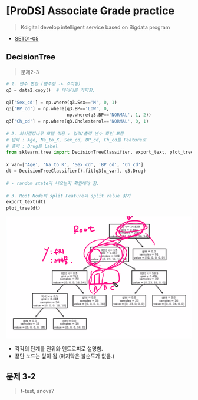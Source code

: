 # [ProDS] Associate Grade practice

>  Kdigital develop intelligent service based on Bigdata program

* [SET01-05](./Set01_Set05.py)

## DecisionTree

> 문제2-3

```python
# 1. 변수 변환 (범주형 -> 수치형)
q3 = data2.copy()  # 데이터를 카피함.

q3['Sex_cd'] = np.where(q3.Sex=='M', 0, 1)
q3['BP_cd'] = np.where(q3.BP=='LOW', 0,
                       np.where(q3.BP=='NORMAL', 1, 2))
q3['Ch_cd'] = np.where(q3.Cholesterol=='NORMAL', 0, 1)

# 2. 의사결정나무 모델 적용 : 입력/출력 변수 확인 포함
# 입력 : Age, Na_to_K, Sex_cd, BP_cd, Ch_cd를 Feature로
# 출력 : Drug를 Label
from sklearn.tree import DecisionTreeClassifier, export_text, plot_tree

x_var=['Age', 'Na_to_K', 'Sex_cd', 'BP_cd', 'Ch_cd']
dt = DecisionTreeClassifier().fit(q3[x_var], q3.Drug)

# - random state가 나오는지 확인해야 함.

# 3. Root Node의 split Feature와 split value 찾기
export_text(dt)
plot_tree(dt)
```



![decisionTree](image/decisiontree.png)

* 각각의 단계를 진위와 엔트로피로 설명함.
* 끝단 노드는 잎이 됨.(마지막은 불순도가 없음.)

## 문제 3-2

> t-test, anova?
